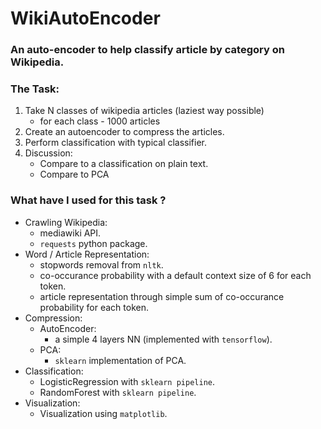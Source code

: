 # WikiAutoEncoder

### An auto-encoder to help classify article by category on Wikipedia.

### The Task:

1. Take N classes of wikipedia articles (laziest way possible)
    * for each class - 1000 articles 
2. Create an autoencoder to compress the articles.
3. Perform classification with typical classifier.
4. Discussion:
    * Compare to a classification on plain text.
    * Compare to PCA

### What have I used for this task ?

* Crawling Wikipedia:
    * mediawiki API.
    * `requests` python package.
* Word / Article Representation:
    * stopwords removal from `nltk`.
    * co-occurance probability with a default context size of 6 for each token.
    * article representation through simple sum of co-occurance probability for each token.
* Compression:
    * AutoEncoder:
        * a simple 4 layers NN (implemented with `tensorflow`).
    * PCA:
        * `sklearn` implementation of PCA.
* Classification:
    * LogisticRegression with `sklearn pipeline`.
    * RandomForest with `sklearn pipeline`.
* Visualization:
    * Visualization using `matplotlib`.
